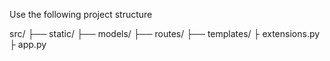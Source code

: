 Use the following project structure

src/
├── static/
├── models/
├── routes/
├── templates/
├ extensions.py
├ app.py
